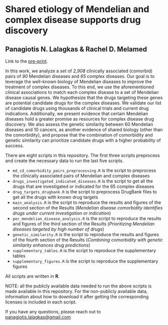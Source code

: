 # Shared etiology of Mendelian and complex disease supports drug discovery

## Panagiotis N. Lalagkas & Rachel D. Melamed

Link to the [pre-print](https://www.biorxiv.org/content/10.1101/2023.07.23.550190v1).

In this work, we analyze a set of *2,908* clinically associated (comorbid) pairs of *90* Mendelian diseases and *65* complex diseases. Our goal is to leverage the well-known biology of Mendelian diseases to improve the treatment of complex diseases. To this end, we use the aforementioned clinical associations to match each complex disease to a set of Mendelian disease causal genes. We hypothesize that the drugs targeting these genes are potential candidate drugs for the complex diseases. We validate our list of candidate drugs using thousands of clinical trials and current drug indications. Additionally, we present evidence that certain Mendelian diseases hold a greater promise as resources for complex disease drug discovery. We also assess the genetic similarity between 60 Mendelian diseases and 10 cancers, as another evidence of shared biology (other than the comorbidity), and propose that the combination of comorbidity and genetic similarity can prioritize candidate drugs with a higher probability of success.

There are eight scripts in this repository. The first three scripts preprocess and create the necessary data to run the last five scripts.

- `md_cd_comorbidity_pairs_preprocessing.R` is the script to preprocess the clinically associated pairs of Mendelian and complex diseases
- `drugs_investigated_indicated_diseases.R` is the script to get all the drugs that are investigated or indicated for the 65 complex diseases
- `drug_targets_drugbank.R` is the script to preprocess DrugBank files to get all the drugs with known drug targets
- `main_analysis.R` is the script to reproduce the results and figures of the second section of the Results (*Mendelian disease comorbidity identifies drugs under current investigation or indication*)
- `per_mendelian_disease_analysis.R` is the script to reproduce the results and figures of the third section of the Results (*Prioritizing Mendelian diseases targeted by high number of drugs*)
- `genetic_similarity.R` is the script to reproduce the results and figures of the fourth section of the Results (*Combining comorbidity with genetic similarity enhances drug predictions*)
- `supplementary_tables.R` is the script to reproduce the supplementary tables
- `supplementary_figures.R` is the script to reproduce the supplementary figures

All scripts are written in **R**.

NOTE: all the publicly available data needed to run the above scripts is made available in this repository. For the non-publicly available data, information about how to download it after getting the corresponding licenses is included in each script.

If you have any questions, please reach out to [panagiotis.lalagkas@gmail.com](mailto:panagiotis.lalagkas@gmail.com)


